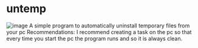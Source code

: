 # untemp

![image]('https://gcdnb.pbrd.co/images/CdZxx8XOcRwf.png?o=1')
A simple program to automatically uninstall temporary files from your pc  Recommendations: I recommend creating a task on the pc so that every time you start the pc the program runs and so it is always clean.
